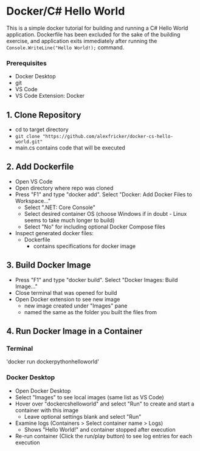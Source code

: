 # Docker/C# Hello World #
This is a simple docker tutorial for building and running a C# Hello World application. Dockerfile has been excluded for the sake of the building exercise, and application exits immediately after running the `Console.WriteLine("Hello World!);` command.

### Prerequisites ###
- Docker Desktop
- git
- VS Code
- VS Code Extension: Docker

## 1. Clone Repository ##
- cd to target directory
- `git clone "https://github.com/alexfricker/docker-cs-hello-world.git"`
- main.cs contains code that will be executed

## 2. Add Dockerfile ##
- Open VS Code
- Open directory where repo was cloned
- Press "F1" and type "docker add". Select "Docker: Add Docker Files to Workspace..."
    - Select ".NET: Core Console"
    - Select desired container OS (choose Windows if in doubt - Linux seems to take much longer to build)
    - Select "No" for including optional Docker Compose files
- Inspect generated docker files:
    - Dockerfile
        - contains specifications for docker image

## 3. Build Docker Image ##
- Press "F1" and type "docker build". Select "Docker Images: Build Image..."
- Close terminal that was opened for build
- Open Docker extension to see new image
    - new image created under "Images" pane
    - named the same as the folder you built the files from

## 4. Run Docker Image in a Container ##
### Terminal ###
'docker run dockerpythonhelloworld'
### Docker Desktop ###
- Open Docker Desktop
- Select "Images" to see local images (same list as VS Code)
- Hover over "dockercshelloworld" and select "Run" to create and start a container with this image
    - Leave optional settings blank and select "Run"
- Examine logs (Containers > Select container name > Logs)
    - Shows "Hello World!" and container stopped after execution
- Re-run container (Click the run/play button) to see log entries for each execution
